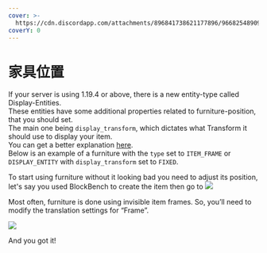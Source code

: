 ```yaml
---
cover: >-
  https://cdn.discordapp.com/attachments/896841738621177896/966825489098489856/unknown.png
coverY: 0
---
```


# 家具位置

If your server is using 1.19.4 or above, there is a new entity-type called Display-Entities.\
These entities have some additional properties related to furniture-position, that you should set.\
The main one being `display_transform`, which dictates what Transform it should use to display your item.\
You can get a better explanation [here](display\_entity\_furniture.md#Display-Entity-Properties).\
Below is an example of a furniture with the `type` set to `ITEM_FRAME` or `DISPLAY_ENTITY` with `display_transform` set to `FIXED`.

To start using furniture without it looking bad you need to adjust its position, let's say you used BlockBench to create the item then go to ![](https://hibiscuscreative.notion.site/image/https%3A%2F%2Fs3-us-west-2.amazonaws.com%2Fsecure.notion-static.com%2Fc051221b-af62-46a7-a988-c9fdaf3d9c47%2FUntitled.png?table=block\&id=bb951dcd-f5c4-4a1d-a73b-a7cdb36d18f0\&spaceId=d94d82a0-f00a-4f51-82f0-03722550c74d\&width=1340\&userId=\&cache=v2)

Most often, furniture is done using invisible item frames. So, you’ll need to modify the translation settings for “Frame”.

![](https://hibiscuscreative.notion.site/image/https%3A%2F%2Fs3-us-west-2.amazonaws.com%2Fsecure.notion-static.com%2F451c946e-fb1b-45c5-9738-be49b3fd4a5e%2FUntitled.png?table=block\&id=07248014-959d-40c7-b9bd-74a038a3c361\&spaceId=d94d82a0-f00a-4f51-82f0-03722550c74d\&width=1440\&userId=\&cache=v2)

And you got it!
